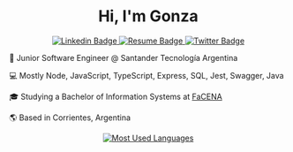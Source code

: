 <h1 align="center">Hi, I'm Gonza</h1>

<p align="center">
<a href="https://www.linkedin.com/in/gonza7aav/" target="_blank"> <img src="https://img.shields.io/badge/-LinkedIn-informational?&style=for-the-badge&logo=LinkedIn&logoColor=white" alt="Linkedin Badge" /> </a>
<a href="https://drive.google.com/file/d/1l0Bt9UNyFAwrHWP_NLk6KlhH55W1jHca/view?usp=sharing" target="_blank"> <img src="https://img.shields.io/badge/-Resume-informational?&style=for-the-badge" alt="Resume Badge" /> </a>
<a href="https://twitter.com/gonza7aav/" target="_blank"> <img src="https://img.shields.io/badge/-Twitter-informational?&style=for-the-badge&logo=Twitter&logoColor=white" alt="Twitter Badge" /> </a>
</p>

<!-- Work -->

💼 Junior Software Engineer @ Santander Tecnología Argentina

<!-- Passion -->

<!-- 🔥 I'm a **Software Developer** who love coding tools to make life easier -->

<!-- Tech -->

💻 Mostly Node, JavaScript, TypeScript, Express, SQL, Jest, Swagger, Java

<!-- Learning -->

<!-- 🌱 Introducing myself into **Docker** and **React** -->

<!-- Study -->

🎓 Studying a Bachelor of Information Systems at <a href="http://exa.unne.edu.ar/" target="_blank">FaCENA</a>

<!-- Location -->

🌎 Based in Corrientes, Argentina

<!--
## 📌 Pinned
-->

<p align="center">
<a href="https://github.com/anuraghazra/github-readme-stats" target="_blank"> <img src=https://github-readme-stats.vercel.app/api/top-langs/?username=gonza7aav&langs_count=10&layout=compact&theme=dracula alt="Most Used Languages" /> </a>
</p>

